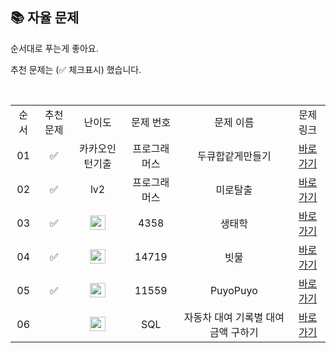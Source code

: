 ## 📚 자율 문제

순서대로 푸는게 좋아요.

추천 문제는 (✅ 체크표시) 했습니다.

<br/>
<table>
  <tr>
    <td align="center">순서</td>
    <td align="center">추천 문제</td>
    <td align="center">난이도</td>
    <td align="center">문제 번호</td>
    <td align="center">문제 이름</td>
    <td align="center">문제 링크</td>
  </tr>
  <tr>
    <td align="center">01</td>
    <td align="center">✅</td>
    <td align="center">카카오인턴기출</td>
    <td align="center">프로그래머스</td>
    <td align="center">두큐합같게만들기</td>
    <td align="center"><a href="https://school.programmers.co.kr/learn/courses/30/lessons/118667">바로가기</a></td>
  </tr>
  <tr>
    <td align="center">02</td>
    <td align="center">✅</td>
    <td align="center">lv2</td>
    <td align="center">프로그래머스</td>
    <td align="center">미로탈출</td>
    <td align="center"><a href="https://school.programmers.co.kr/learn/courses/30/lessons/159993">바로가기</a></td>
  </tr>
  <tr>
    <td align="center">03</td>
    <td align="center">✅</td>
    <td align="center"><img height="23px" width="25px" src="https://d2gd6pc034wcta.cloudfront.net/tier/8.svg"></td>
    <td align="center">4358</td>
    <td align="center">생태학</td>
    <td align="center"><a href="https://www.acmicpc.net/problem/4358">바로가기</a></td>
  </tr>
  <tr>
    <td align="center">04</td>
    <td align="center">✅</td>
    <td align="center"><img height="23px" width="25px" src="https://d2gd6pc034wcta.cloudfront.net/tier/10.svg"></td>
    <td align="center">14719</td>
    <td align="center">빗물</td>
    <td align="center"><a href="https://www.acmicpc.net/problem/14719">바로가기</a></td>
  </tr>
  <tr>
    <td align="center">05</td>
    <td align="center">✅</td>
    <td align="center"><img height="23px" width="25px" src="https://d2gd6pc034wcta.cloudfront.net/tier/11.svg"></td>
    <td align="center">11559</td>
    <td align="center">PuyoPuyo</td>
    <td align="center"><a href="https://www.acmicpc.net/problem/11559">바로가기</a></td>
  </tr>
  <tr>
    <td align="center">06</td>
    <td align="center"> </td>
    <td align="center"><img height="23px" width="25px" src="https://d2gd6pc034wcta.cloudfront.net/tier/11.svg"></td>
    <td align="center">SQL</td>
    <td align="center">자동차 대여 기록별 대여금액 구하기</td>
    <td align="center"><a href="https://school.programmers.co.kr/learn/courses/30/lessons/151141">바로가기</a></td>
  </tr>
</table>
<br/><br/>
